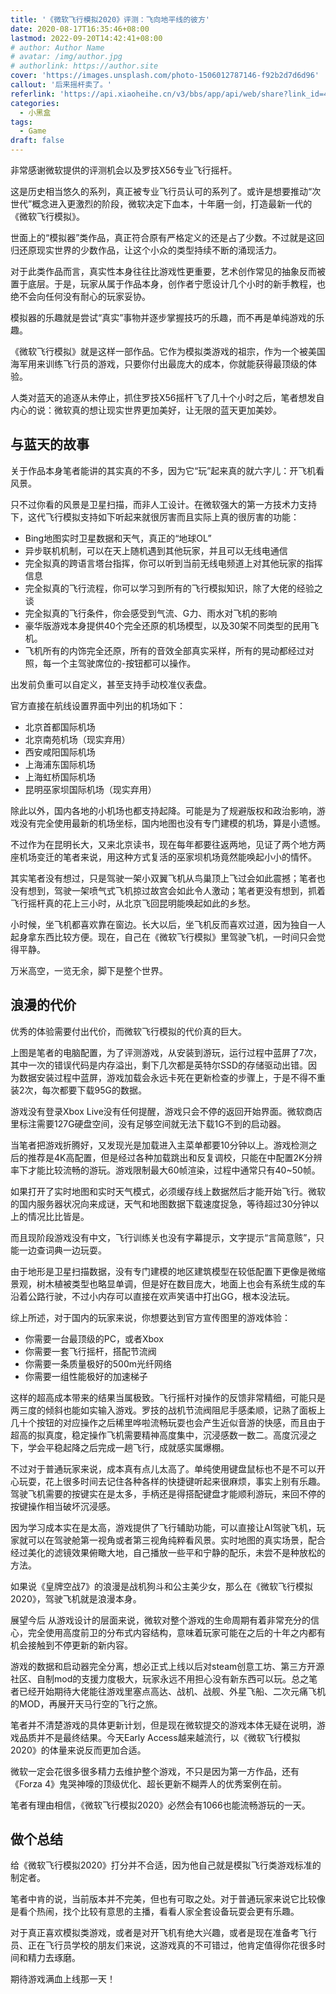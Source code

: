 ```yaml
---
title: '《微软飞行模拟2020》评测：飞向地平线的彼方'
date: 2020-08-17T16:35:46+08:00
lastmod: 2022-09-20T14:42:41+08:00
# author: Author Name
# avatar: /img/author.jpg
# authorlink: https://author.site
cover: 'https://images.unsplash.com/photo-1506012787146-f92b2d7d6d96'
callout: '后来摇杆卖了。'
referlink: 'https://api.xiaoheihe.cn/v3/bbs/app/api/web/share?link_id=44393519'
categories:
  - 小黑盒
tags:
  - Game
draft: false
---
```


非常感谢微软提供的评测机会以及罗技X56专业飞行摇杆。

<!--more-->

这是历史相当悠久的系列，真正被专业飞行员认可的系列了。或许是想要推动“次世代”概念进入更激烈的阶段，微软决定下血本，十年磨一剑，打造最新一代的《微软飞行模拟》。

世面上的“模拟器”类作品，真正符合原有严格定义的还是占了少数。不过就是这回归还原现实世界的少数作品，让这个小众的类型持续不断的涌现活力。

对于此类作品而言，真实性本身往往比游戏性更重要，艺术创作常见的抽象反而被置于底层。于是，玩家从属于作品本身，创作者宁愿设计几个小时的新手教程，也绝不会向任何没有耐心的玩家妥协。

模拟器的乐趣就是尝试“真实”事物并逐步掌握技巧的乐趣，而不再是单纯游戏的乐趣。

《微软飞行模拟》就是这样一部作品。它作为模拟类游戏的祖宗，作为一个被美国海军用来训练飞行员的游戏，只要你付出最庞大的成本，你就能获得最顶级的体验。

人类对蓝天的追逐从未停止，抓住罗技X56摇杆飞了几十个小时之后，笔者想发自内心的说：微软真的想让现实世界更加美好，让无限的蓝天更加美妙。

## 与蓝天的故事

关于作品本身笔者能讲的其实真的不多，因为它“玩”起来真的就六字儿：开飞机看风景。

只不过你看的风景是卫星扫描，而非人工设计。在微软强大的第一方技术力支持下，这代飞行模拟支持如下听起来就很厉害而且实际上真的很厉害的功能：

- Bing地图实时卫星数据和天气，真正的“地球OL”
- 异步联机机制，可以在天上随机遇到其他玩家，并且可以无线电通信
- 完全拟真的跨语言塔台指挥，你可以听到当前无线电频道上对其他玩家的指挥信息
- 完全拟真的飞行流程，你可以学习到所有的飞行模拟知识，除了大佬的经验之谈
- 完全拟真的飞行条件，你会感受到气流、G力、雨水对飞机的影响
- 豪华版游戏本身提供40个完全还原的机场模型，以及30架不同类型的民用飞机。
- 飞机所有的内饰完全还原，所有的音效全部真实采样，所有的晃动都经过对照，每一个主驾驶席位的-按钮都可以操作。

出发前负重可以自定义，甚至支持手动校准仪表盘。

官方直接在航线设置界面中列出的机场如下：

- 北京首都国际机场
- 北京南苑机场（现实弃用）
- 西安咸阳国际机场
- 上海浦东国际机场
- 上海虹桥国际机场
- 昆明巫家坝国际机场（现实弃用）

除此以外，国内各地的小机场也都支持起降。可能是为了规避版权和政治影响，游戏没有完全使用最新的机场坐标，国内地图也没有专门建模的机场，算是小遗憾。

不过作为在昆明长大，又来北京读书，现在每年都要往返两地，见证了两个地方两座机场变迁的笔者来说，用这种方式复活的巫家坝机场竟然能唤起小小的情怀。

其实笔者没有想过，只是驾驶一架小双翼飞机从鸟巢顶上飞过会如此震撼；笔者也没有想到，驾驶一架喷气式飞机掠过故宫会如此令人激动；笔者更没有想到，抓着飞行摇杆真的花上三小时，从北京飞回昆明能唤起如此的乡愁。

小时候，坐飞机都喜欢靠在窗边。长大以后，坐飞机反而喜欢过道，因为独自一人起身拿东西比较方便。现在，自己在《微软飞行模拟》里驾驶飞机，一时间只会觉得平静。

万米高空，一览无余，脚下是整个世界。

## 浪漫的代价

优秀的体验需要付出代价，而微软飞行模拟的代价真的巨大。

上图是笔者的电脑配置，为了评测游戏，从安装到游玩，运行过程中蓝屏了7次，其中一次的错误代码是内存溢出，剩下几次都是英特尔SSD的存储驱动出错。因为数据安装过程中蓝屏，游戏加载会永远卡死在更新检查的步骤上，于是不得不重装2次，每次都要下载95G的数据。

游戏没有登录Xbox Live没有任何提醒，游戏只会不停的返回开始界面。微软商店里标注需要127G硬盘空间，没有足够空间就无法下载1G不到的启动器。

当笔者把游戏折腾好，又发现光是加载进入主菜单都要10分钟以上。游戏检测之后的推荐是4K高配置，但是经过各种加载跳出和反复调校，只能在中配置2K分辨率下才能比较流畅的游玩。游戏限制最大60帧渲染，过程中通常只有40~50帧。

如果打开了实时地图和实时天气模式，必须缓存线上数据然后才能开始飞行。微软的国内服务器状况向来成谜，天气和地图数据下载速度捉急，等待超过30分钟以上的情况比比皆是。

而且现阶段游戏没有中文，飞行训练关也没有字幕提示，文字提示“言简意赅”，只能一边查词典一边玩耍。

由于地形是卫星扫描数据，没有专门建模的地区建筑模型在较低配置下更像是微缩景观，树木植被类型也略显单调，但是好在数目庞大，地面上也会有系统生成的车沿着公路行驶，不过小内存可以直接在欢声笑语中打出GG，根本没法玩。

综上所述，对于国内的玩家来说，你想要达到官方宣传图里的游戏体验：

- 你需要一台最顶级的PC，或者Xbox
- 你需要一套飞行摇杆，搭配节流阀
- 你需要一条质量极好的500m光纤网络
- 你需要一组性能极好的加速梯子

这样的超高成本带来的结果当属极致。飞行摇杆对操作的反馈非常精细，可能只是两三度的倾斜也能如实输入游戏。罗技的战机节流阀阻尼手感柔顺，记熟了面板上几十个按钮的对应操作之后稀里哗啦流畅玩耍也会产生近似音游的快感，而且由于超高的拟真度，稳定操作飞机需要精神高度集中，沉浸感数一数二。高度沉浸之下，学会平稳起降之后完成一趟飞行，成就感实属爆棚。

不过对于普通玩家来说，成本真有点儿太高了。单纯使用键盘鼠标也不是不可以开心玩耍，花上很多时间去记住各种各样的快捷键听起来很麻烦，事实上别有乐趣。驾驶飞机需要的按键实在是太多，手柄还是得搭配键盘才能顺利游玩，来回不停的按键操作相当破坏沉浸感。

因为学习成本实在是太高，游戏提供了飞行辅助功能，可以直接让AI驾驶飞机，玩家就可以在驾驶舱第一视角或者第三视角纯粹看风景。实时地图的真实场景，配合经过美化的滤镜效果俯瞰大地，自己播放一些平和宁静的配乐，未尝不是种放松的方法。

如果说《皇牌空战7》的浪漫是战机狗斗和公主美少女，那么在《微软飞行模拟2020》，驾驶飞机就是浪漫本身。

展望今后
从游戏设计的层面来说，微软对整个游戏的生命周期有着非常充分的信心，完全使用高度前卫的分布式内容结构，意味着玩家可能在之后的十年之内都有机会接触到不停更新的新内容。

游戏的数据和启动器完全分离，想必正式上线以后对steam创意工坊、第三方开源社区、自制mod的支援力度极大，玩家永远不用担心没有新东西可以玩。总之笔者已经开始期待大佬能往游戏里塞点高达、战机、战舰、外星飞船、二次元痛飞机的MOD，再展开天马行空的飞行之旅。

笔者并不清楚游戏的具体更新计划，但是现在微软提交的游戏本体无疑在说明，游戏品质并不是最终结果。今天Early Access越来越流行，以《微软飞行模拟2020》的体量来说反而更加合适。

微软一定会花很多很多精力去维护整个游戏，不只是因为第一方作品，还有《Forza 4》鬼哭神嚎的顶级优化、超长更新不糊弄人的优秀案例在前。

笔者有理由相信，《微软飞行模拟2020》必然会有1066也能流畅游玩的一天。

## 做个总结

给《微软飞行模拟2020》打分并不合适，因为他自己就是模拟飞行类游戏标准的制定者。

笔者中肯的说，当前版本并不完美，但也有可取之处。对于普通玩家来说它比较像是看个热闹，找个比较有意思的主播，看看人家全套设备玩耍会更有乐趣。

对于真正喜欢模拟类游戏，或者是对开飞机有绝大兴趣，或者是现在准备考飞行员、正在飞行员学校的朋友们来说，这游戏真的不可错过，他肯定值得你花很多时间和精力去琢磨。

期待游戏满血上线那一天！

